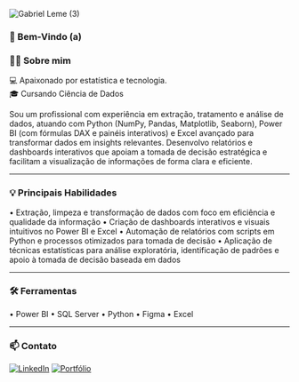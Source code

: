 ![Gabriel Leme (3)](https://github.com/user-attachments/assets/ecac9ff6-5f16-4f56-9a3f-99364bf141d2)
### 👋 Bem-Vindo (a)

### 🙋‍♀️ Sobre mim

💻 Apaixonado por estatística e tecnologia.  
🎓 Cursando Ciência de Dados 

Sou um profissional com experiência em extração, tratamento e análise de dados, atuando com Python (NumPy, Pandas, Matplotlib, Seaborn), Power BI (com fórmulas DAX e painéis interativos) e Excel avançado para transformar dados em insights relevantes. Desenvolvo relatórios e dashboards interativos que apoiam a tomada de decisão estratégica e facilitam a visualização de informações de forma clara e eficiente.

---

### 💡 Principais Habilidades

• Extração, limpeza e transformação de dados com foco em eficiência e qualidade da informação
• Criação de dashboards interativos e visuais intuitivos no Power BI e Excel
• Automação de relatórios com scripts em Python e processos otimizados para tomada de decisão
• Aplicação de técnicas estatísticas para análise exploratória, identificação de padrões e apoio à tomada de decisão baseada em dados

--- 

### 🛠️ Ferramentas

• Power BI
• SQL Server
• Python 
• Figma
• Excel

---

### 📫 Contato

[![LinkedIn](https://img.shields.io/badge/LinkedIn-0077B5?style=for-the-badge&logo=linkedin&logoColor=white)](https://www.linkedin.com/in/gabriel-leme-345676188/)
[![Portfólio](https://img.shields.io/badge/Portfólio-000?style=for-the-badge&logo=vercel&logoColor=white)](https://seuportfolio.com)


